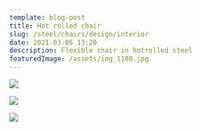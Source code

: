 ```yaml
---
template: blog-post
title: Hot rolled chair
slug: /steel/chairs/design/interior
date: 2021-03-05 13:20
description: Flexible chair in hotrolled steel
featuredImage: /assets/img_1108.jpg
---
```

![](/assets/img_1108.jpg)

![](/assets/img_1117.jpg)

![](/assets/img_1113.jpg)